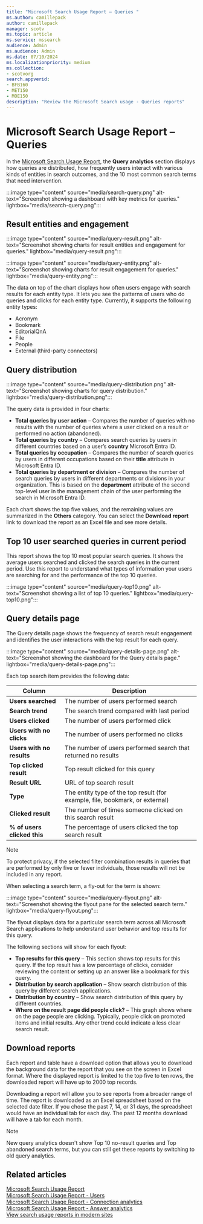 ```yaml
---
title: "Microsoft Search Usage Report – Queries "
ms.author: camillepack
author: camillepack
manager: scotv
ms.topic: article
ms.service: mssearch
audience: Admin
ms.audience: Admin
ms.date: 07/10/2024 
ms.localizationpriority: medium
ms.collection:
- scotvorg
search.appverid:
- BFB160
- MET150
- MOE150
description: "Review the Microsoft Search usage - Queries reports"
---
```


# Microsoft Search Usage Report – Queries

In the [Microsoft Search Usage Report](usage-reports.md), the **Query analytics** section displays how queries are distributed, how frequently users interact with various kinds of entities in search outcomes, and the 10 most common search terms that need intervention.

:::image type="content" source="media/search-query.png" alt-text="Screenshot showing a dashboard with key metrics for queries." lightbox="media/search-query.png":::

## Result entities and engagement

:::image type="content" source="media/query-result.png" alt-text="Screenshot showing charts for result entities and engagement for queries." lightbox="media/query-result.png":::

:::image type="content" source="media/query-entity.png" alt-text="Screenshot showing charts for result engagement for queries." lightbox="media/query-entity.png":::

The data on top of the chart displays how often users engage with search results for each entity type. It lets you see the patterns of users who do queries and clicks for each entity type. Currently, it supports the following entity types:

- Acronym
- Bookmark
- EditorialQnA
- File
- People
- External (third-party connectors)

## Query distribution

:::image type="content" source="media/query-distribution.png" alt-text="Screenshot showing charts for query distribution." lightbox="media/query-distribution.png":::

The query data is provided in four charts:

- **Total queries by user action** – Compares the number of queries with no results with the number of queries where a user clicked on a result or performed no action (abandoned).  
- **Total queries by country** – Compares search queries by users in different countries based on a user’s **country** Microsoft Entra ID.
- **Total queries by occupation** – Compares the number of search queries by users in different occupations based on their **title** attribute in Microsoft Entra ID.
- **Total queries by department or division** – Compares the number of search queries by users in different departments or divisions in your organization. This is based on the **department** attribute of the second top-level user in the management chain of the user performing the search in Microsoft Entra ID.

Each chart shows the top five values, and the remaining values are summarized in the **Others** category. You can select the **Download report** link to download the report as an Excel file and see more details.

## Top 10 user searched queries in current period

This report shows the top 10 most popular search queries. It shows the average users searched and clicked the search queries in the current period. Use this report to understand what types of information your users are searching for and the performance of the top 10 queries.

:::image type="content" source="media/query-top10.png" alt-text="Screenshot showing a list of top 10 queries." lightbox="media/query-top10.png":::

## Query details page

The Query details page shows the frequency of search result engagement and identifies the user interactions with the top result for each query.

:::image type="content" source="media/query-details-page.png" alt-text="Screenshot showing the dashboard for the Query details page." lightbox="media/query-details-page.png":::

Each top search item provides the following data:

| Column                 | Description                                           |
|------------------------|-------------------------------------------------------|
| **Users searched**     | The number of users performed search                  |
| **Search trend**       | The search trend compared with last period            |
| **Users clicked**      | The number of users performed click                   |
| **Users with no clicks** | The number of users performed no clicks              |
| **Users with no results** | The number of users performed search that returned no results |
| **Top clicked result** | Top result clicked for this query                     |
| **Result URL**         | URL of top search result                              |
| **Type**               | The entity type of the top result (for example, file, bookmark, or external) |
| **Clicked result**     | The number of times someone clicked on this search result |
| **% of users clicked this** | The percentage of users clicked the top search result |

>[!NOTE]
> To protect privacy, if the selected filter combination results in queries that are performed by only five or fewer individuals, those results will not be included in any report.

When selecting a search term, a fly-out for the term is shown:

:::image type="content" source="media/query-flyout.png" alt-text="Screenshot showing the flyout pane for the selected search term." lightbox="media/query-flyout.png":::

The flyout displays data for a particular search term across all Microsoft Search applications to help understand user behavior and top results for this query.

The following sections will show for each flyout:

- **Top results for this query** – This section shows top results for this query. If the top result has a low percentage of clicks, consider reviewing the content or setting up an answer like a bookmark for this query.
- **Distribution by search application** – Show search distribution of this query by different search applications.
- **Distribution by country** – Show search distribution of this query by different countries.
- **Where on the result page did people click?** – This graph shows where on the page people are clicking. Typically, people click on promoted items and initial results. Any other trend could indicate a less clear search result.

## Download reports

Each report and table have a download option that allows you to download the background data for the report that you see on the screen in Excel format. Where the displayed report is limited to the top five to ten rows, the downloaded report will have up to 2000 top records.

Downloading a report will allow you to see reports from a broader range of time. The report is downloaded as an Excel spreadsheet based on the selected date filter. If you chose the past 7, 14, or 31 days, the spreadsheet would have an individual tab for each day. The past 12 months download will have a tab for each month.

>[!NOTE]
> New query analytics doesn't show Top 10 no-result queries and Top abandoned search terms, but you can still get these reports by switching to old query analytics.

## Related articles

[Microsoft Search Usage Report](usage-reports.md)</br>
[Microsoft Search Usage Report - Users](users-search-reports.md)</br>
[Microsoft Search Usage Report - Connection analytics](connection-analytics-reports.md)</br>
[Microsoft Search Usage Report - Answer analytics](answer-analytics-usage-reports.md)</br>
[View search usage reports in modern sites](/sharepoint/view-search-usage-reports-modern-sites)
